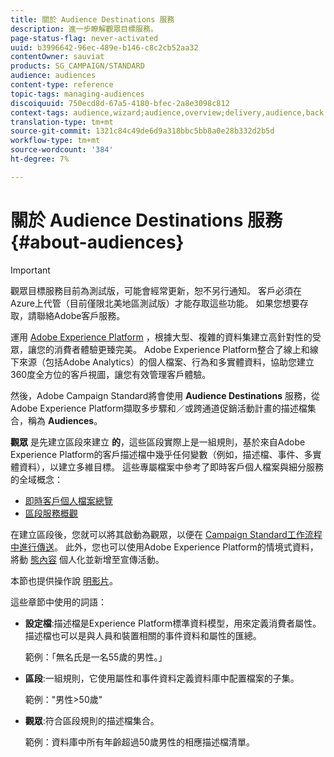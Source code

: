 ```yaml
---
title: 關於 Audience Destinations 服務
description: 進一步瞭解觀眾目標服務。
page-status-flag: never-activated
uuid: b3996642-96ec-489e-b146-c8c2cb52aa32
contentOwner: sauviat
products: SG_CAMPAIGN/STANDARD
audience: audiences
content-type: reference
topic-tags: managing-audiences
discoiquuid: 750ecd8d-67a5-4180-bfec-2a8e3098c812
context-tags: audience,wizard;audience,overview;delivery,audience,back
translation-type: tm+mt
source-git-commit: 1321c84c49de6d9a318bbc5bb8a0e28b332d2b5d
workflow-type: tm+mt
source-wordcount: '384'
ht-degree: 7%

---
```



# 關於 Audience Destinations 服務 {#about-audiences}

>[!IMPORTANT]
>
>觀眾目標服務目前為測試版，可能會經常更新，恕不另行通知。 客戶必須在Azure上代管（目前僅限北美地區測試版）才能存取這些功能。 如果您想要存取，請聯絡Adobe客戶服務。

運用 [Adobe Experience Platform](https://docs.adobe.com/content/help/en/experience-platform/landing/home.html) ，根據大型、複雜的資料集建立高針對性的受眾，讓您的消費者體驗更臻完美。 Adobe Experience Platform整合了線上和線下來源（包括Adobe Analytics）的個人檔案、行為和多實體資料，協助您建立360度全方位的客戶視圖，讓您有效管理客戶體驗。

然後，Adobe Campaign Standard將會使用 **Audience Destinations** 服務，從Adobe Experience Platform擷取多步驟和／或跨通道促銷活動計畫的描述檔集合，稱為 **Audiences**。

**觀眾** 是先建立區段來建立 **的**，這些區段實際上是一組規則，基於來自Adobe Experience Platform的客戶描述檔中幾乎任何變數（例如，描述檔、事件、多實體資料），以建立多維目標。 這些專屬檔案中參考了即時客戶個人檔案與細分服務的全域概念：

* [即時客戶個人檔案總覽](https://docs.adobe.com/content/help/zh-Hant/experience-platform/profile/home.html)
* [區段服務概觀](https://docs.adobe.com/content/help/en/experience-platform/segmentation/home.html)

在建立區段後，您就可以將其啟動為觀眾，以便在 [Campaign Standard工作流程中進行傳送](../../automating/using/aep-targeting-audiences.md)。 此外，您也可以使用Adobe Experience Platform的情境式資料，將動 [態內容](../../automating/using/aep-personalizing-campaigns.md) 個人化並新增至宣傳活動。

本節也提供操作說 [明影片](https://docs.adobe.com/content/help/zh-Hant/campaign-standard-learn/tutorials/profiles-and-audiences/audience-destinations/audience-destinations-overview.translate.html)。

這些章節中使用的詞語：

* **設定檔**:描述檔是Experience Platform標準資料模型，用來定義消費者屬性。 描述檔也可以是與人員和裝置相關的事件資料和屬性的匯總。

   範例：「無名氏是一名55歲的男性。」

* **區段**:一組規則，它使用屬性和事件資料定義資料庫中配置檔案的子集。

   範例：&quot;男性>50歲&quot;

* **觀眾**:符合區段規則的描述檔集合。

   範例：資料庫中所有年齡超過50歲男性的相應描述檔清單。
